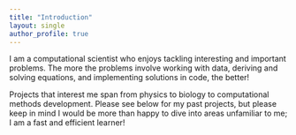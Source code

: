 ```yaml
---
title: "Introduction"
layout: single
author_profile: true
---
```


I am a computational scientist who enjoys tackling interesting and important problems. The more the problems involve working with data, deriving and solving equations, and implementing solutions in code, the better!

Projects that interest me span from physics to biology to computational methods development. Please see below for my past projects, but please keep in mind I would be more than happy to dive into areas unfamiliar to me; I am a fast and efficient learner!
